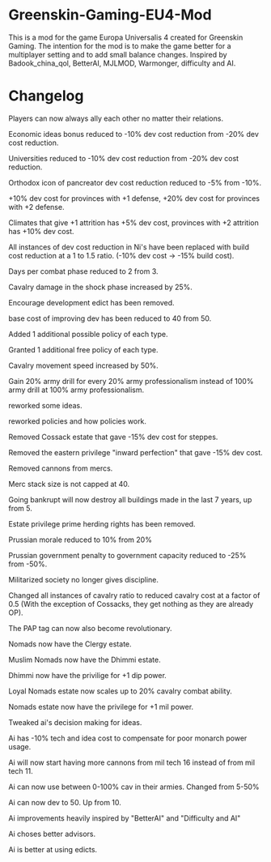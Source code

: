 # Greenskin-Gaming-EU4-Mod

This is a mod for the game Europa Universalis 4 created for Greenskin Gaming.
The intention for the mod is to make the game better for a multiplayer setting and to add small balance changes.
Inspired by Badook_china_qol, BetterAI, MJLMOD, Warmonger, difficulty and AI.

# Changelog

Players can now always ally each other no matter their relations.

Economic ideas bonus reduced to -10% dev cost reduction from -20% dev cost reduction.

Universities reduced to -10% dev cost reduction from -20% dev cost reduction.

Orthodox icon of pancreator dev cost reduction reduced to -5% from -10%.

+10% dev cost for provinces with +1 defense, +20% dev cost for provinces with +2 defense.

Climates that give +1 attrition has +5% dev cost, provinces with +2 attrition has +10% dev cost.

All instances of dev cost reduction in Ni's have been replaced with build cost reduction at a 1 to 1.5 ratio. (-10% dev cost -> -15% build cost).

Days per combat phase reduced to 2 from 3.

Cavalry damage in the shock phase increased by 25%.

Encourage development edict has been removed.

base cost of improving dev has been reduced to 40 from 50.

Added 1 additional possible policy of each type.

Granted 1 additional free policy of each type.

Cavalry movement speed increased by 50%.

Gain 20% army drill for every 20% army professionalism instead of 100% army drill at 100% army professionalism.

reworked some ideas.

reworked policies and how policies work.

Removed Cossack estate that gave -15% dev cost for steppes.

Removed the eastern privilege "inward perfection" that gave -15% dev cost.

Removed cannons from mercs.

Merc stack size is not capped at 40.

Going bankrupt will now destroy all buildings made in the last 7 years, up from 5.

Estate privilege prime herding rights has been removed.

Prussian morale reduced to 10% from 20%

Prussian government penalty to government capacity reduced to -25% from -50%.

Militarized society no longer gives discipline.

Changed all instances of cavalry ratio to reduced cavalry cost at a factor of 0.5 (With the exception of Cossacks, they get nothing as they are already OP).

The PAP tag can now also become revolutionary.

Nomads now have the Clergy estate.

Muslim Nomads now have the Dhimmi estate.

Dhimmi now have the privilige for +1 dip power.

Loyal Nomads estate now scales up to 20% cavalry combat ability.

Nomads estate now have the privilege for +1 mil power.

Tweaked ai's decision making for ideas.

Ai has -10% tech and idea cost to compensate for poor monarch power usage.

Ai will now start having more cannons from mil tech 16 instead of from mil tech 11.

Ai can now use between 0-100% cav in their armies. Changed from 5-50%

Ai can now dev to 50. Up from 10.

Ai improvements heavily inspired by "BetterAI" and "Difficulty and AI"

Ai choses better advisors.

Ai is better at using edicts.

 